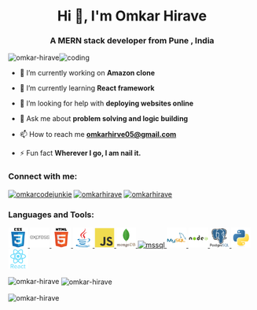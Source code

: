 
<h1 align="center">Hi 👋, I'm Omkar Hirave</h1>
<h3 align="center">A MERN stack developer from Pune , India</h3>
<img align="right" alt="coding" width=400 src="https://www.google.com/imgres?imgurl=https%3A%2F%2Fmedia.tenor.com%2FUg6cbVA1ZsMAAAAM%2Fdeveloper.gif&tbnid=rR3MSryGtM5oHM&vet=10CAgQxiAoBWoXChMIqLSU19CmgAMVAAAAAB0AAAAAEAY..i&imgrefurl=https%3A%2F%2Ftenor.com%2Fsearch%2Fdeveloper-gifs&docid=wWXxkhY_cmhVoM&w=220&h=183&itg=1&q=animated%20coding%20gif&ved=0CAgQxiAoBWoXChMIqLSU19CmgAMVAAAAAB0AAAAAEAY"> </img>
<p align="left"> <img src="https://komarev.com/ghpvc/?username=omkar-hirave&label=Profile%20views&color=0e75b6&style=flat" alt="omkar-hirave" /> </p>

- 🔭 I’m currently working on **Amazon clone**

- 🌱 I’m currently learning **React framework**

- 🤝 I’m looking for help with **deploying websites online**

- 💬 Ask me about **problem solving and logic building**

- 📫 How to reach me **omkarhirve05@gmail.com**

- ⚡ Fun fact **Wherever I go, I am nail it.**

<h3 align="left">Connect with me:</h3>
<p align="left">
<a href="https://twitter.com/omkarcodejunkie" target="blank"><img align="center" src="https://raw.githubusercontent.com/rahuldkjain/github-profile-readme-generator/master/src/images/icons/Social/twitter.svg" alt="omkarcodejunkie" height="30" width="40" /></a>
<a href="https://www.leetcode.com/omkarhirave" target="blank"><img align="center" src="https://raw.githubusercontent.com/rahuldkjain/github-profile-readme-generator/master/src/images/icons/Social/leet-code.svg" alt="omkarhirave" height="30" width="40" /></a>
<a href="https://www.linkedin.com/in/omkar-hirave-08473a243/" target="blank"><img align="center" src="https://raw.githubusercontent.com/rahuldkjain/github-profile-readme-generator/master/src/images/icons/Social/leet-code.svg" alt="omkarhirave" height="30" width="40" /></a>

</p>

<h3 align="left">Languages and Tools:</h3>
<p align="left"> <a href="https://www.w3schools.com/css/" target="_blank" rel="noreferrer"> <img src="https://raw.githubusercontent.com/devicons/devicon/master/icons/css3/css3-original-wordmark.svg" alt="css3" width="40" height="40"/> </a> <a href="https://expressjs.com" target="_blank" rel="noreferrer"> <img src="https://raw.githubusercontent.com/devicons/devicon/master/icons/express/express-original-wordmark.svg" alt="express" width="40" height="40"/> </a> <a href="https://www.w3.org/html/" target="_blank" rel="noreferrer"> <img src="https://raw.githubusercontent.com/devicons/devicon/master/icons/html5/html5-original-wordmark.svg" alt="html5" width="40" height="40"/> </a> <a href="https://www.java.com" target="_blank" rel="noreferrer"> <img src="https://raw.githubusercontent.com/devicons/devicon/master/icons/java/java-original.svg" alt="java" width="40" height="40"/> </a> <a href="https://developer.mozilla.org/en-US/docs/Web/JavaScript" target="_blank" rel="noreferrer"> <img src="https://raw.githubusercontent.com/devicons/devicon/master/icons/javascript/javascript-original.svg" alt="javascript" width="40" height="40"/> </a> <a href="https://www.mongodb.com/" target="_blank" rel="noreferrer"> <img src="https://raw.githubusercontent.com/devicons/devicon/master/icons/mongodb/mongodb-original-wordmark.svg" alt="mongodb" width="40" height="40"/> </a> <a href="https://www.microsoft.com/en-us/sql-server" target="_blank" rel="noreferrer"> <img src="https://www.svgrepo.com/show/303229/microsoft-sql-server-logo.svg" alt="mssql" width="40" height="40"/> </a> <a href="https://www.mysql.com/" target="_blank" rel="noreferrer"> <img src="https://raw.githubusercontent.com/devicons/devicon/master/icons/mysql/mysql-original-wordmark.svg" alt="mysql" width="40" height="40"/> </a> <a href="https://nodejs.org" target="_blank" rel="noreferrer"> <img src="https://raw.githubusercontent.com/devicons/devicon/master/icons/nodejs/nodejs-original-wordmark.svg" alt="nodejs" width="40" height="40"/> </a> <a href="https://www.postgresql.org" target="_blank" rel="noreferrer"> <img src="https://raw.githubusercontent.com/devicons/devicon/master/icons/postgresql/postgresql-original-wordmark.svg" alt="postgresql" width="40" height="40"/> </a> <a href="https://www.python.org" target="_blank" rel="noreferrer"> <img src="https://raw.githubusercontent.com/devicons/devicon/master/icons/python/python-original.svg" alt="python" width="40" height="40"/> </a> <a href="https://reactjs.org/" target="_blank" rel="noreferrer"> <img src="https://raw.githubusercontent.com/devicons/devicon/master/icons/react/react-original-wordmark.svg" alt="react" width="40" height="40"/> </a> </p>

<p><img align="left" src="https://github-readme-stats.vercel.app/api/top-langs?username=omkar-hirave&show_icons=true&locale=en&layout=compact" alt="omkar-hirave" /></p>

<p>&nbsp;<img align="center" src="https://github-readme-stats.vercel.app/api?username=omkar-hirave&show_icons=true&locale=en" alt="omkar-hirave" /></p>

<p><img align="center" src="https://github-readme-streak-stats.herokuapp.com/?user=omkar-hirave&" alt="omkar-hirave" /></p>
